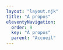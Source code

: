 ```yaml
---
layout: "layout.njk"
title: "À propos"
eleventyNavigation:
  order: 9
  key: "À propos"
  parent: "Accueil"
---
```

